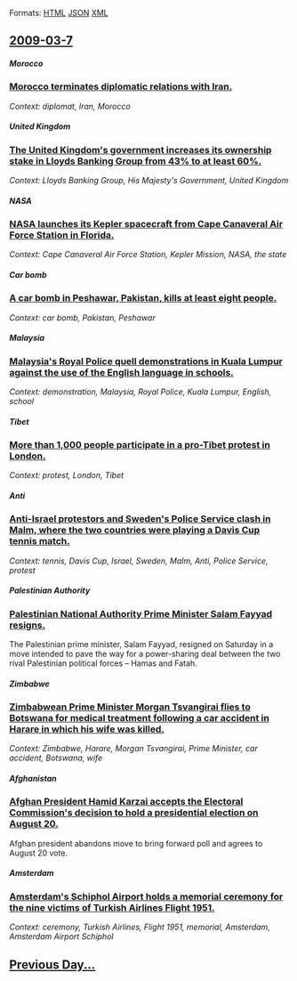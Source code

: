 
Formats: [HTML](2009/03/7/index.html)  [JSON](2009/03/7/index.json)  [XML](2009/03/7/index.xml)  

## [2009-03-7](/news/2009/03/7/index.md)

##### Morocco
### [ Morocco terminates diplomatic relations with Iran. ](/news/2009/03/7/morocco-terminates-diplomatic-relations-with-iran.md)
_Context: diplomat, Iran, Morocco_

##### United Kingdom
### [ The United Kingdom's government increases its ownership stake in Lloyds Banking Group from 43% to at least 60%. ](/news/2009/03/7/the-united-kingdom-s-government-increases-its-ownership-stake-in-lloyds-banking-group-from-43-to-at-least-60.md)
_Context: Lloyds Banking Group, His Majesty's Government, United Kingdom_

##### NASA
### [ NASA launches its Kepler spacecraft from Cape Canaveral Air Force Station in Florida. ](/news/2009/03/7/nasa-launches-its-kepler-spacecraft-from-cape-canaveral-air-force-station-in-florida.md)
_Context: Cape Canaveral Air Force Station, Kepler Mission, NASA, the state_

##### Car bomb
### [ A car bomb in Peshawar, Pakistan, kills at least eight people. ](/news/2009/03/7/a-car-bomb-in-peshawar-pakistan-kills-at-least-eight-people.md)
_Context: car bomb, Pakistan, Peshawar_

##### Malaysia
### [ Malaysia's Royal Police quell demonstrations in Kuala Lumpur against the use of the English language in schools. ](/news/2009/03/7/malaysia-s-royal-police-quell-demonstrations-in-kuala-lumpur-against-the-use-of-the-english-language-in-schools.md)
_Context: demonstration, Malaysia, Royal Police, Kuala Lumpur, English, school_

##### Tibet
### [ More than 1,000 people participate in a pro-Tibet protest in London. ](/news/2009/03/7/more-than-1-000-people-participate-in-a-pro-tibet-protest-in-london.md)
_Context: protest, London, Tibet_

##### Anti
### [ Anti-Israel protestors and Sweden's Police Service clash in Malm, where the two countries were playing a Davis Cup tennis match. ](/news/2009/03/7/anti-israel-protestors-and-sweden-s-police-service-clash-in-malmo-where-the-two-countries-were-playing-a-davis-cup-tennis-match.md)
_Context: tennis, Davis Cup, Israel, Sweden, Malm, Anti, Police Service, protest_

##### Palestinian Authority
### [ Palestinian National Authority Prime Minister Salam Fayyad resigns. ](/news/2009/03/7/palestinian-national-authority-prime-minister-salam-fayyad-resigns.md)
The Palestinian prime minister, Salam Fayyad, resigned on Saturday in a move intended to pave the way for a power-sharing deal between the two rival Palestinian political forces &ndash; Hamas and Fatah.

##### Zimbabwe
### [ Zimbabwean Prime Minister Morgan Tsvangirai flies to Botswana for medical treatment following a car accident in Harare in which his wife was killed. ](/news/2009/03/7/zimbabwean-prime-minister-morgan-tsvangirai-flies-to-botswana-for-medical-treatment-following-a-car-accident-in-harare-in-which-his-wife-wa.md)
_Context: Zimbabwe, Harare, Morgan Tsvangirai, Prime Minister, car accident, Botswana, wife_

##### Afghanistan
### [ Afghan President Hamid Karzai accepts the Electoral Commission's decision to hold a presidential election on August 20. ](/news/2009/03/7/afghan-president-hamid-karzai-accepts-the-electoral-commission-s-decision-to-hold-a-presidential-election-on-august-20.md)
Afghan president abandons move to bring forward poll and agrees to August 20 vote.

##### Amsterdam
### [ Amsterdam's Schiphol Airport holds a memorial ceremony for the nine victims of Turkish Airlines Flight 1951. ](/news/2009/03/7/amsterdam-s-schiphol-airport-holds-a-memorial-ceremony-for-the-nine-victims-of-turkish-airlines-flight-1951.md)
_Context: ceremony, Turkish Airlines, Flight 1951, memorial, Amsterdam, Amsterdam Airport Schiphol_

## [Previous Day...](/news/2009/03/6/index.md)

